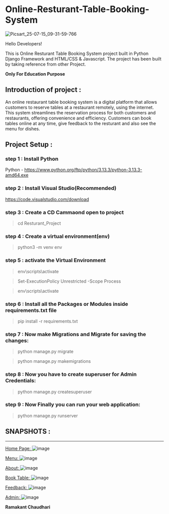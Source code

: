 # Online-Resturant-Table-Booking-System
![Picsart_25-07-15_09-31-59-766](https://github.com/user-attachments/assets/80fdbd15-d4d3-4f37-ae7e-3391dec94314)

Hello Developers!

This is Online Resturant Table Booking System project built in Python Django Framework and HTML/CSS & Javascript. The project has been built by taking reference from other Project. 

**Only For Education Purpose**  

## Introduction of project :
An online restaurant table booking system is a digital platform that allows customers to reserve tables at a restaurant remotely, using the internet.  This system streamlines the reservation process for both customers and restaurants, offering convenience and efficiency. Customers can book tables online at any time, give feedback to the resturant and also see the menu for dishes.

## Project Setup :  
### step 1 : Install Python
Python - https://www.python.org/ftp/python/3.13.3/python-3.13.3-amd64.exe

### step 2 : Install Visual Studio(Recommended)
https://code.visualstudio.com/download
### step 3 : Create a  CD Cammaond open to project
>cd Resturant_Project

### step 4 : Create a virtual environment(env)
>python3 -m venv env

### step 5 : activate the Virtual Environment
>env\scripts\activate

> Set-ExecutionPolicy Unrestricted -Scope Process

>env\scripts\activate

### step 6 : Install all the Packages or Modules inside requirements.txt file
>pip install -r requirements.txt

### step 7 : Now make Migrations and Migrate for saving the changes:
>python manage.py migrate

>python manage.py makemigrations

### step 8 : Now you have to create superuser for Admin Credentials:
>python manage.py createsuperuser

### step 9 : Now Finally you can run your web application:
>python manage.py runserver

## SNAPSHOTS :
_____________________________________________________________________________________________________________________________________________________________________________________________________________________

<ins>Home Page: </ins>
![image](https://github.com/user-attachments/assets/7f9f9de1-13bb-4cc3-8350-1eee71a9b482)

<ins>Menu: </ins>
![image](https://github.com/user-attachments/assets/53ddc434-0791-4767-a8be-3dcb772c43df)

<ins>About: </ins>
![image](https://github.com/user-attachments/assets/346150a4-3dab-4c19-9a3b-55119e08c463)

<ins>Book Table: </ins>
![image](https://github.com/user-attachments/assets/8fe9211d-1fdc-41a3-b26d-0a1f4ce5ff78)

<ins>Feedback: </ins>
![image](https://github.com/user-attachments/assets/2db22212-e992-4f32-9ff1-85038a6b97ed)

<ins>Admin: </ins>
![image](https://github.com/user-attachments/assets/4181bd93-5d12-4711-8cb3-20814e910f32)

**Ramakant Chaudhari**
